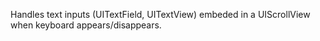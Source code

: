 Handles text inputs (UITextField, UITextView) embeded in a UIScrollView when keyboard appears/disappears.
